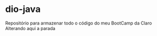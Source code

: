 # dio-java
Repositório para armazenar todo o código do meu BootCamp da Claro
Alterando aqui a parada

